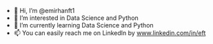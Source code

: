 - 👋 Hi, I’m @emirhanft1
- 👀 I’m interested in Data Science and Python
- 🌱 I’m currently learning Data Science and Python
- 📫 You can easily reach me on LinkedIn by www.linkedin.com/in/eft

<!---
emirhanft1/emirhanft1 is a ✨ special ✨ repository because its `README.md` (this file) appears on your GitHub profile.
You can click the Preview link to take a look at your changes.
--->
